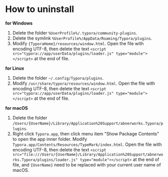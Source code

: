 # How to uninstall

**for Windows**

1. Delete the folder `%UserProfile%/.typora/community-plugins`.
2. Delete the symlink `%UserProfile%/AppData/Roaming/Typora/plugins`.
3. Modify `{TyporaHome}/resources/window.html`. Open the file with encoding UTF-8, then delete the text `<script src="typora://app/userData/plugins/loader.js" type="module"></script>` at the end of file.

**for Linux**

1. Delete the folder `~/.config/Typora/plugins`.
2. Modify `/usr/share/typora/resources/window.html`. Open the file with encoding UTF-8, then delete the text `<script src="typora://app/userData/plugins/loader.js" type="module"></script>` at the end of file.

**for macOS**

1. Delete the folder `/Users/{UserName}/Library/Application%20Support/abnerworks.Typora/plugins`.
2. Right click `Typora.app`, then click menu item "Show Package Contents" to open the app inner folder. Modify `Typora.app/Contents/Resources/TypeMark/index.html`. Open the file with encoding UTF-8, then delete the text `<script src="file:///Users/{UserName}/Library/Application%20Support/abnerworks.Typora/plugins/loader.js" type="module"></script>` at the end of file, and `{UserName}` need to be replaced with your current user name of macOS.

